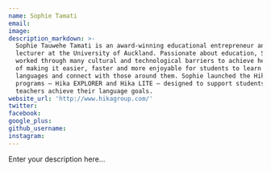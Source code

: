 ```yaml
---
name: Sophie Tamati
email:
image:
description_markdown: >-
  Sophie Tauwehe Tamati is an award-winning educational entrepreneur and senior
  lecturer at the University of Auckland. Passionate about education, Sophie
  worked through many cultural and technological barriers to achieve her dream
  of making it easier, faster and more enjoyable for students to learn other
  languages and connect with those around them. Sophie launched the Hika
  programs – Hika EXPLORER and Hika LITE – designed to support students and
  teachers achieve their language goals.
website_url: 'http://www.hikagroup.com/'
twitter:
facebook:
google_plus:
github_username:
instagram:
---
```


Enter your description here...
